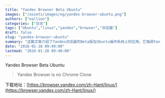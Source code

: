 ```yaml
---
title: "Yandex Browser Beta Ubuntu"
images: ["/assets/images/og/yandex-browser-ubuntu.png"]
authors: ["eallion"]
categories: ["日志"]
tags: ["Ubuntu","linux","yandex","browser","浏览器"]
draft: false
slug: "yandex-browser-ubuntu"
summary: "这篇文章介绍了Yandex浏览器的Beta版在Ubuntu操作系统上的应用。它强调Yandex浏览器不是Chrome的克隆版本，并提供了该浏览器的下载地址。"
date: "2016-01-28 09:40:00"
lastmod: "2016-01-28 09:40:00"
---
```


Yandex Browser Beta Ubuntu

> Yandex Browser is no Chrome Clone

下载地址：[https://browser.yandex.com/zh-Hant/linux/](https://browser.yandex.com/zh-Hant/linux/)
